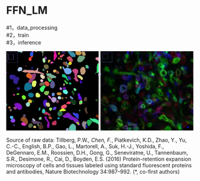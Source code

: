 # FFN_LM
#1，data_processing   
#2，train   
#3，inference   



![sample](image.png)


Source of raw data:
Tillberg, P.W.*, Chen, F.*, Piatkevich, K.D., Zhao, Y., Yu, C.-C., English, B.P., Gao, L., Martorell, A., Suk, H.-J., Yoshida, F., DeGennaro, E.M., Roossien, D.H., Gong, G., Seneviratne, U., Tannenbaum, S.R., Desimone, R., Cai, D., Boyden, E.S. (2016) Protein-retention expansion microscopy of cells and tissues labeled using standard fluorescent proteins and antibodies, Nature Biotechnology 34:987–992. (*, co-first authors)
